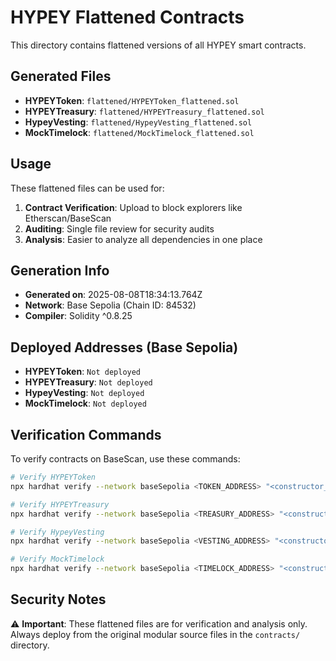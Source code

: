 # HYPEY Flattened Contracts

This directory contains flattened versions of all HYPEY smart contracts.

## Generated Files

- **HYPEYToken**: `flattened/HYPEYToken_flattened.sol`
- **HYPEYTreasury**: `flattened/HYPEYTreasury_flattened.sol`
- **HypeyVesting**: `flattened/HypeyVesting_flattened.sol`
- **MockTimelock**: `flattened/MockTimelock_flattened.sol`

## Usage

These flattened files can be used for:

1. **Contract Verification**: Upload to block explorers like Etherscan/BaseScan
2. **Auditing**: Single file review for security audits
3. **Analysis**: Easier to analyze all dependencies in one place

## Generation Info

- **Generated on**: 2025-08-08T18:34:13.764Z
- **Network**: Base Sepolia (Chain ID: 84532)
- **Compiler**: Solidity ^0.8.25

## Deployed Addresses (Base Sepolia)

- **HYPEYToken**: `Not deployed`
- **HYPEYTreasury**: `Not deployed`
- **HypeyVesting**: `Not deployed`
- **MockTimelock**: `Not deployed`

## Verification Commands

To verify contracts on BaseScan, use these commands:

```bash
# Verify HYPEYToken
npx hardhat verify --network baseSepolia <TOKEN_ADDRESS> "<constructor_args>"

# Verify HYPEYTreasury  
npx hardhat verify --network baseSepolia <TREASURY_ADDRESS> "<constructor_args>"

# Verify HypeyVesting
npx hardhat verify --network baseSepolia <VESTING_ADDRESS> "<constructor_args>"

# Verify MockTimelock
npx hardhat verify --network baseSepolia <TIMELOCK_ADDRESS> "<constructor_args>"
```

## Security Notes

⚠️ **Important**: These flattened files are for verification and analysis only. 
Always deploy from the original modular source files in the `contracts/` directory.
